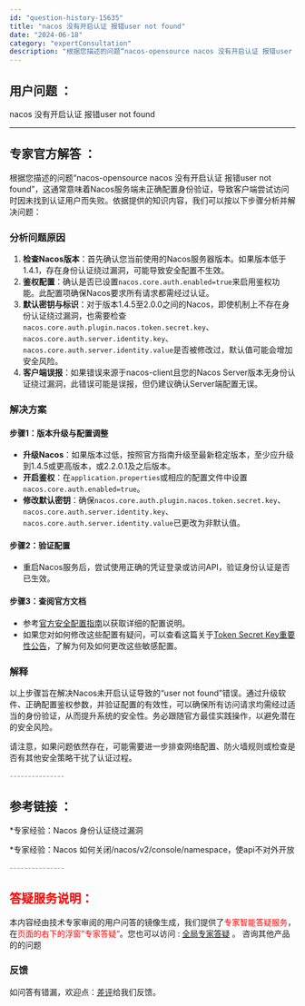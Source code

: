 ```yaml
---
id: "question-history-15635"
title: "nacos 没有开启认证 报错user not found"
date: "2024-06-18"
category: "expertConsultation"
description: "根据您描述的问题“nacos-opensource nacos 没有开启认证 报错user not found”，这通常意味着Nacos服务端未正确配置身份验证，导致客户端尝试访问时因未找到认证用户而失败。依据提供的知识内容，我们可以按以下步骤分析并解决问题：### 分析问题原因1. **检查Nac"
---
```


## 用户问题 ： 
 nacos 没有开启认证 报错user not found  

---------------
## 专家官方解答 ：

根据您描述的问题“nacos-opensource nacos 没有开启认证 报错user not found”，这通常意味着Nacos服务端未正确配置身份验证，导致客户端尝试访问时因未找到认证用户而失败。依据提供的知识内容，我们可以按以下步骤分析并解决问题：

### 分析问题原因
1. **检查Nacos版本**：首先确认您当前使用的Nacos服务器版本。如果版本低于1.4.1，存在身份认证绕过漏洞，可能导致安全配置不生效。
2. **鉴权配置**：确认是否已设置`nacos.core.auth.enabled=true`来启用鉴权功能。此配置项确保Nacos要求所有请求都需经过认证。
3. **默认密钥与标识**：对于版本1.4.5至2.0.0之间的Nacos，即使机制上不存在身份认证绕过漏洞，也需要检查`nacos.core.auth.plugin.nacos.token.secret.key`、`nacos.core.auth.server.identity.key`、`nacos.core.auth.server.identity.value`是否被修改过，默认值可能会增加安全风险。
4. **客户端误报**：如果错误来源于nacos-client且您的Nacos Server版本无身份认证绕过漏洞，此错误可能是误报，但仍建议确认Server端配置无误。

### 解决方案
#### 步骤1：版本升级与配置调整
- **升级Nacos**：如果版本过低，按照官方指南升级至最新稳定版本，至少应升级到1.4.5或更高版本，或2.2.0.1及之后版本。
- **开启鉴权**：在`application.properties`或相应的配置文件中设置`nacos.core.auth.enabled=true`。
- **修改默认密钥**：确保`nacos.core.auth.plugin.nacos.token.secret.key`、`nacos.core.auth.server.identity.key`、`nacos.core.auth.server.identity.value`已更改为非默认值。

#### 步骤2：验证配置
- 重启Nacos服务后，尝试使用正确的凭证登录或访问API，验证身份认证是否已生效。

#### 步骤3：查阅官方文档
- 参考[官方安全配置指南](https://nacos.io/docs/latest/guide/user/auth/)以获取详细的配置说明。
- 如果您对如何修改这些配置有疑问，可以查看这篇关于[Token Secret Key重要性公告](https://nacos.io/blog/announcement-token-secret-key/?source=activity)，了解为何及如何更改这些敏感配置。

### 解释
以上步骤旨在解决Nacos未开启认证导致的“user not found”错误。通过升级软件、正确配置鉴权参数，并验证配置的有效性，可以确保所有访问请求均需经过适当的身份验证，从而提升系统的安全性。务必跟随官方最佳实践操作，以避免潜在的安全风险。

请注意，如果问题依然存在，可能需要进一步排查网络配置、防火墙规则或检查是否有其他安全策略干扰了认证过程。


<font color="#949494">---------------</font> 


## 参考链接 ：

*专家经验：Nacos 身份认证绕过漏洞 
 
 *专家经验：Nacos 如何关闭/nacos/v2/console/namespace，使api不对外开放 


 <font color="#949494">---------------</font> 
 


## <font color="#FF0000">答疑服务说明：</font> 

本内容经由技术专家审阅的用户问答的镜像生成，我们提供了<font color="#FF0000">专家智能答疑服务</font>，在<font color="#FF0000">页面的右下的浮窗”专家答疑“</font>。您也可以访问 : [全局专家答疑](https://answer.opensource.alibaba.com/docs/intro) 。 咨询其他产品的的问题

### 反馈
如问答有错漏，欢迎点：[差评](https://ai.nacos.io/user/feedbackByEnhancerGradePOJOID?enhancerGradePOJOId=15687)给我们反馈。
